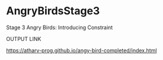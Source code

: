 # AngryBirdsStage3
Stage 3 Angry Birds: Introducing Constraint

OUTPUT LINK

https://atharv-prog.github.io/angy-bird-completed/index.html
